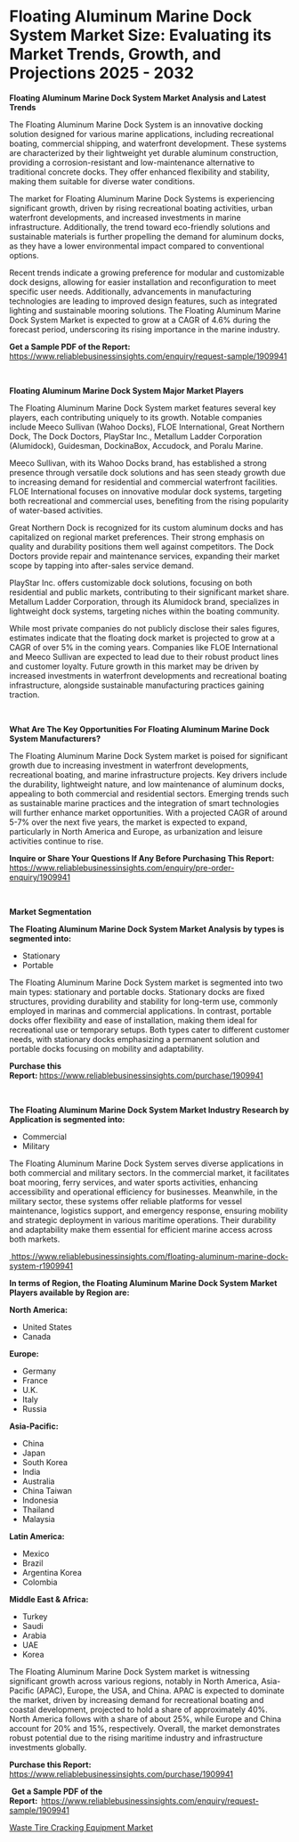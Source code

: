 <p><h1>Floating Aluminum Marine Dock System Market Size: Evaluating its Market Trends, Growth, and Projections 2025 - 2032</h1></p><p><strong>Floating Aluminum Marine Dock System Market Analysis and Latest Trends</strong></p>
<p><p>The Floating Aluminum Marine Dock System is an innovative docking solution designed for various marine applications, including recreational boating, commercial shipping, and waterfront development. These systems are characterized by their lightweight yet durable aluminum construction, providing a corrosion-resistant and low-maintenance alternative to traditional concrete docks. They offer enhanced flexibility and stability, making them suitable for diverse water conditions.</p><p>The market for Floating Aluminum Marine Dock Systems is experiencing significant growth, driven by rising recreational boating activities, urban waterfront developments, and increased investments in marine infrastructure. Additionally, the trend toward eco-friendly solutions and sustainable materials is further propelling the demand for aluminum docks, as they have a lower environmental impact compared to conventional options.</p><p>Recent trends indicate a growing preference for modular and customizable dock designs, allowing for easier installation and reconfiguration to meet specific user needs. Additionally, advancements in manufacturing technologies are leading to improved design features, such as integrated lighting and sustainable mooring solutions. The Floating Aluminum Marine Dock System Market is expected to grow at a CAGR of 4.6% during the forecast period, underscoring its rising importance in the marine industry.</p></p>
<p><strong>Get a Sample PDF of the Report:&nbsp;</strong> <a href="https://www.reliablebusinessinsights.com/enquiry/request-sample/1909941?utm_campaign=2326&utm_medium=2&utm_source=Github&utm_content=ia&utm_term=01032025&utm_id=floating-aluminum-marine-dock-system">https://www.reliablebusinessinsights.com/enquiry/request-sample/1909941</a></p>
<p>&nbsp;</p>
<p><strong>Floating Aluminum Marine Dock System Major Market Players</strong></p>
<p><p>The Floating Aluminum Marine Dock System market features several key players, each contributing uniquely to its growth. Notable companies include Meeco Sullivan (Wahoo Docks), FLOE International, Great Northern Dock, The Dock Doctors, PlayStar Inc., Metallum Ladder Corporation (Alumidock), Guidesman, DockinaBox, Accudock, and Poralu Marine.</p><p>Meeco Sullivan, with its Wahoo Docks brand, has established a strong presence through versatile dock solutions and has seen steady growth due to increasing demand for residential and commercial waterfront facilities. FLOE International focuses on innovative modular dock systems, targeting both recreational and commercial uses, benefiting from the rising popularity of water-based activities.</p><p>Great Northern Dock is recognized for its custom aluminum docks and has capitalized on regional market preferences. Their strong emphasis on quality and durability positions them well against competitors. The Dock Doctors provide repair and maintenance services, expanding their market scope by tapping into after-sales service demand.</p><p>PlayStar Inc. offers customizable dock solutions, focusing on both residential and public markets, contributing to their significant market share. Metallum Ladder Corporation, through its Alumidock brand, specializes in lightweight dock systems, targeting niches within the boating community.</p><p>While most private companies do not publicly disclose their sales figures, estimates indicate that the floating dock market is projected to grow at a CAGR of over 5% in the coming years. Companies like FLOE International and Meeco Sullivan are expected to lead due to their robust product lines and customer loyalty. Future growth in this market may be driven by increased investments in waterfront developments and recreational boating infrastructure, alongside sustainable manufacturing practices gaining traction.</p></p>
<p>&nbsp;</p>
<p><strong>What Are The Key Opportunities For Floating Aluminum Marine Dock System Manufacturers?</strong></p>
<p><p>The Floating Aluminum Marine Dock System market is poised for significant growth due to increasing investment in waterfront developments, recreational boating, and marine infrastructure projects. Key drivers include the durability, lightweight nature, and low maintenance of aluminum docks, appealing to both commercial and residential sectors. Emerging trends such as sustainable marine practices and the integration of smart technologies will further enhance market opportunities. With a projected CAGR of around 5-7% over the next five years, the market is expected to expand, particularly in North America and Europe, as urbanization and leisure activities continue to rise.</p></p>
<p><strong>Inquire or Share Your Questions If Any Before Purchasing This Report:</strong> <a href="https://www.reliablebusinessinsights.com/enquiry/pre-order-enquiry/1909941?utm_campaign=2326&utm_medium=2&utm_source=Github&utm_content=ia&utm_term=01032025&utm_id=floating-aluminum-marine-dock-system">https://www.reliablebusinessinsights.com/enquiry/pre-order-enquiry/1909941</a></p>
<p>&nbsp;</p>
<p><strong>Market Segmentation</strong></p>
<p><strong>The Floating Aluminum Marine Dock System Market Analysis by types is segmented into:</strong></p>
<p><ul><li>Stationary</li><li>Portable</li></ul></p>
<p><p>The Floating Aluminum Marine Dock System market is segmented into two main types: stationary and portable docks. Stationary docks are fixed structures, providing durability and stability for long-term use, commonly employed in marinas and commercial applications. In contrast, portable docks offer flexibility and ease of installation, making them ideal for recreational use or temporary setups. Both types cater to different customer needs, with stationary docks emphasizing a permanent solution and portable docks focusing on mobility and adaptability.</p></p>
<p><strong>Purchase this Report:&nbsp;</strong><a href="https://www.reliablebusinessinsights.com/purchase/1909941?utm_campaign=2326&utm_medium=2&utm_source=Github&utm_content=ia&utm_term=01032025&utm_id=floating-aluminum-marine-dock-system">https://www.reliablebusinessinsights.com/purchase/1909941</a></p>
<p>&nbsp;</p>
<p><strong>The Floating Aluminum Marine Dock System Market Industry Research by Application is segmented into:</strong></p>
<p><ul><li>Commercial</li><li>Military</li></ul></p>
<p><p>The Floating Aluminum Marine Dock System serves diverse applications in both commercial and military sectors. In the commercial market, it facilitates boat mooring, ferry services, and water sports activities, enhancing accessibility and operational efficiency for businesses. Meanwhile, in the military sector, these systems offer reliable platforms for vessel maintenance, logistics support, and emergency response, ensuring mobility and strategic deployment in various maritime operations. Their durability and adaptability make them essential for efficient marine access across both markets.</p></p>
<p><a href="https://www.reliablebusinessinsights.com/floating-aluminum-marine-dock-system-r1909941?utm_campaign=2326&utm_medium=2&utm_source=Github&utm_content=ia&utm_term=01032025&utm_id=floating-aluminum-marine-dock-system">&nbsp;https://www.reliablebusinessinsights.com/floating-aluminum-marine-dock-system-r1909941</a></p>
<p><strong>In terms of Region, the Floating Aluminum Marine Dock System Market Players available by Region are:</strong></p>
<p>
    <p> <strong> North America: </strong>
        <ul>
            <li>United States</li>
            <li>Canada</li>
        </ul>
        </p> 
    <p> <strong> Europe: </strong>
        <ul>
            <li>Germany</li>
            <li>France</li>
            <li>U.K.</li>
            <li>Italy</li>
            <li>Russia</li>
        </ul>
        </p> 
    <p> <strong> Asia-Pacific: </strong>
        <ul>
            <li>China</li>
            <li>Japan</li>
            <li>South Korea</li>
            <li>India</li>
            <li>Australia</li>
            <li>China Taiwan</li>
            <li>Indonesia</li>
            <li>Thailand</li>
            <li>Malaysia</li>
        </ul>
        </p> 
    <p> <strong> Latin America: </strong>
        <ul>
            <li>Mexico</li>
            <li>Brazil</li>
            <li>Argentina Korea</li>
            <li>Colombia</li>
        </ul>
        </p> 
    <p> <strong> Middle East & Africa: </strong>
        <ul>
            <li>Turkey</li>
            <li>Saudi</li>
            <li>Arabia</li>
            <li>UAE</li>
            <li>Korea</li>
        </ul>
    </p>
    </p>
<p><p>The Floating Aluminum Marine Dock System market is witnessing significant growth across various regions, notably in North America, Asia-Pacific (APAC), Europe, the USA, and China. APAC is expected to dominate the market, driven by increasing demand for recreational boating and coastal development, projected to hold a share of approximately 40%. North America follows with a share of about 25%, while Europe and China account for 20% and 15%, respectively. Overall, the market demonstrates robust potential due to the rising maritime industry and infrastructure investments globally.</p></p>
<p><strong>Purchase this Report: </strong><a href="https://www.reliablebusinessinsights.com/purchase/1909941?utm_campaign=2326&utm_medium=2&utm_source=Github&utm_content=ia&utm_term=01032025&utm_id=floating-aluminum-marine-dock-system">https://www.reliablebusinessinsights.com/purchase/1909941</a></p>
<p>&nbsp;<strong>Get a Sample PDF of the Report:&nbsp;&nbsp;</strong><a href="https://www.reliablebusinessinsights.com/enquiry/request-sample/1909941?utm_campaign=2326&utm_medium=2&utm_source=Github&utm_content=ia&utm_term=01032025&utm_id=floating-aluminum-marine-dock-system">https://www.reliablebusinessinsights.com/enquiry/request-sample/1909941</a></p>
<p><strong></strong></p>
<p><p><a href="https://github.com/hillsmyung726/Market-Research-Report-List-1/blob/main/waste-tire-cracking-equipment-market.md?utm_campaign=2326&utm_medium=2&utm_source=Github&utm_content=ia&utm_term=01032025&utm_id=floating-aluminum-marine-dock-system">Waste Tire Cracking Equipment Market</a></p></p>